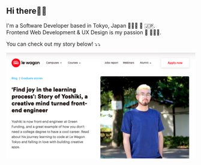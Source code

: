 ## Hi there👋🏼

I'm a Software Developer based in Tokyo, Japan 👨🏻‍💻 🗼 🇯🇵.  
Frontend Web Development & UX Design is my passion 🎨 👨🏻‍🎨. 

You can check out my story below! ⤵⤵

[<img src="./lewagon-interview.png">](https://www.lewagon.com/blog/alumni-creative-engineer)
